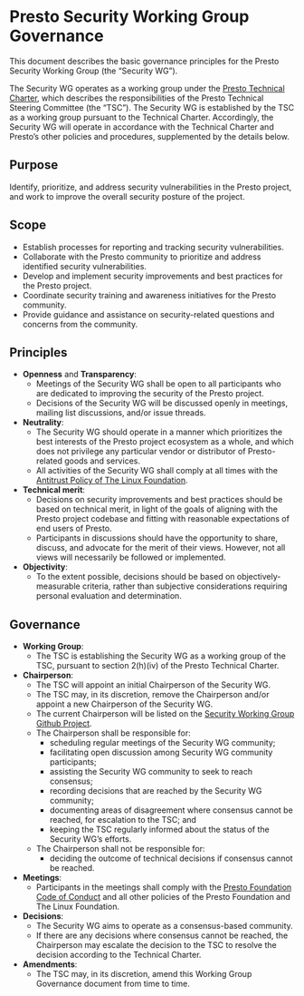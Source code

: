 # Presto Security Working Group Governance

This document describes the basic governance principles for the Presto Security Working Group (the “Security WG”).

The Security WG operates as a working group under the [Presto Technical Charter](/https://github.com/prestodb/foundation/blob/main/Presto%20Technical%20Charter%2020191015.pdf/), which describes the responsibilities of the Presto Technical Steering Committee (the “TSC”). The Security WG is established by the TSC as a working group pursuant to the Technical Charter. Accordingly, the Security WG will operate in accordance with the Technical Charter and Presto’s other policies and procedures, supplemented by the details below.

## Purpose

Identify, prioritize, and address security vulnerabilities in the Presto project, and work to improve the overall security posture of the project.

## Scope

* Establish processes for reporting and tracking security vulnerabilities.
* Collaborate with the Presto community to prioritize and address identified security vulnerabilities.
* Develop and implement security improvements and best practices for the Presto project.
* Coordinate security training and awareness initiatives for the Presto community.
* Provide guidance and assistance on security-related questions and concerns from the community.

## Principles

* **Openness** and **Transparency**:
    * Meetings of the Security WG shall be open to all participants who are dedicated to improving the security of the Presto project.
    * Decisions of the Security WG will be discussed openly in meetings, mailing list discussions, and/or issue threads.
* **Neutrality**:
    * The Security WG should operate in a manner which prioritizes the best interests of the Presto project ecosystem as a whole, and which does not privilege any particular vendor or distributor of Presto-related goods and services.
    * All activities of the Security WG shall comply at all times with the [Antitrust Policy of The Linux Foundation](/https://www.linuxfoundation.org/antitrust-policy//).
* **Technical merit**:
    * Decisions on security improvements and best practices should be based on technical merit, in light of the goals of aligning with the Presto project codebase and fitting with reasonable expectations of end users of Presto.
    * Participants in discussions should have the opportunity to share, discuss, and advocate for the merit of their views. However, not all views will necessarily be followed or implemented.
* **Objectivity**:
    * To the extent possible, decisions should be based on objectively-measurable criteria, rather than subjective considerations requiring personal evaluation and determination.

## Governance
* **Working Group**:
    * The TSC is establishing the Security WG as a working group of the TSC, pursuant to section 2(h)(iv) of the Presto Technical Charter.
* **Chairperson**:
    * The TSC will appoint an initial Chairperson of the Security WG.
    * The TSC may, in its discretion, remove the Chairperson and/or appoint a new Chairperson of the Security WG.
    * The current Chairperson will be listed on the [Security Working Group Github Project](/https://github.com/prestodb/security-wg/).
    * The Chairperson shall be responsible for:
        * scheduling regular meetings of the Security WG community;
        * facilitating open discussion among Security WG community participants;
        * assisting the Security WG community to seek to reach consensus;
        * recording decisions that are reached by the Security WG community;
        * documenting areas of disagreement where consensus cannot be reached, for escalation to the TSC; and
        * keeping the TSC regularly informed about the status of the Security WG’s efforts.
    * The Chairperson shall not be responsible for:
        * deciding the outcome of technical decisions if consensus cannot be reached.
* **Meetings**:
    * Participants in the meetings shall comply with the [Presto Foundation Code of Conduct](/https://github.com/prestodb/tsc/blob/master/CODE_OF_CONDUCT.md/) and all other policies of the Presto Foundation and The Linux Foundation.
* **Decisions**:
    * The Security WG aims to operate as a consensus-based community.
    * If there are any decisions where consensus cannot be reached, the Chairperson may escalate the decision to the TSC to resolve the decision according to the Technical Charter.
* **Amendments**:
    * The TSC may, in its discretion, amend this Working Group Governance document from time to time.
